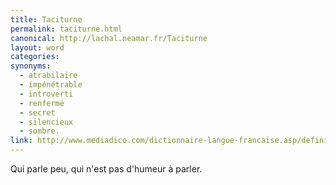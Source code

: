 ```yaml
---
title: Taciturne
permalink: taciturne.html
canonical: http://lachal.neamar.fr/Taciturne
layout: word
categories:
synonyms:
  - atrabilaire
  - impénétrable
  - introverti
  - renfermé
  - secret
  - silencieux
  - sombre.
link: http://www.mediadico.com/dictionnaire-langue-francaise.asp/definition/Taciturne/2005
---
```


Qui parle peu, qui n'est pas d'humeur à parler.

